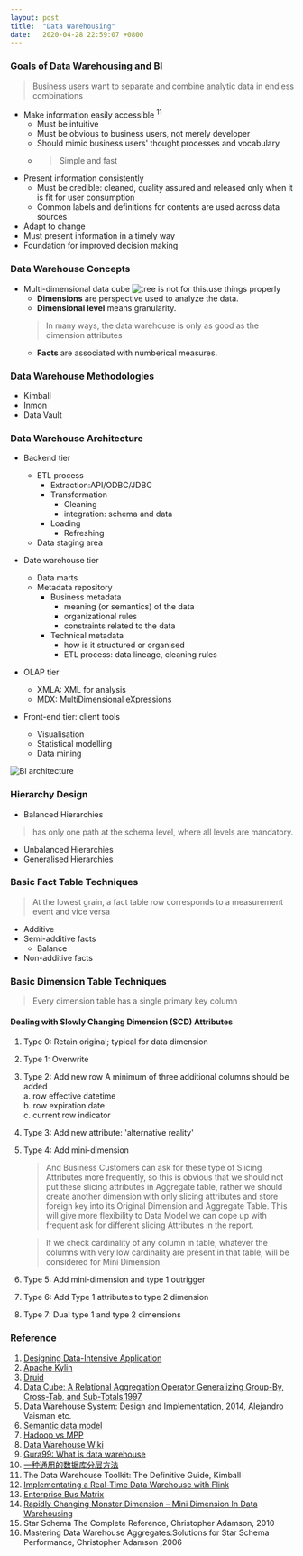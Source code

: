```yaml
---
layout: post
title:  "Data Warehousing"
date:   2020-04-28 22:59:07 +0800
---
```

### Goals of Data Warehousing and BI

> Business users want to separate and combine analytic data in endless combinations

- Make information easily accessible <sup>11</sup>
  - Must be intuitive
  - Must be obvious to business users, not merely developer
  - Should mimic business users' thought processes and vocabulary
  - > Simple and fast
- Present information consistently
  - Must be credible: cleaned, quality assured and released only when it is fit for user consumption
  - Common labels and definitions for contents are used across data sources
- Adapt to change
- Must present information in a timely way
- Foundation for improved decision making

### Data Warehouse Concepts

- Multi-dimensional data cube
![tree is not for this.use things properly]({{site.baseurl}}/resources/data-cube.png)
  - **Dimensions** are perspective used to analyze the data.
  - **Dimensional level** means granularity.
  > In many ways, the data warehouse is only as good as the dimension attributes
  - **Facts** are associated with numberical measures.

### Data Warehouse Methodologies

- Kimball
- Inmon
- Data Vault

### Data Warehouse Architecture

- Backend tier
  - ETL process
    - Extraction:API/ODBC/JDBC
    - Transformation
      - Cleaning
      - integration: schema and data
    - Loading
      - Refreshing
  - Data staging area
- Date warehouse tier
  - Data marts
  - Metadata repository
    - Business metadata
      - meaning (or semantics) of the data
      - organizational rules
      - constraints related to the data
    - Technical metadata
      - how is it structured or organised
      - ETL process: data lineage, cleaning rules

- OLAP tier
  - XMLA: XML for analysis
  - MDX: MultiDimensional eXpressions
- Front-end tier: client tools
  - Visualisation
  - Statistical modelling
  - Data mining

![BI architecture]({{site.baseurl}}/resources/kimball_bi_architecture.png)

### Hierarchy Design

- Balanced Hierarchies

> has only one path at the schema level, where all levels are mandatory.

- Unbalanced Hierarchies
- Generalised Hierarchies

### Basic Fact Table Techniques

> At the lowest grain, a fact table row corresponds to a measurement event and vice versa

- Additive
- Semi-additive facts
  - Balance
- Non-additive facts

### Basic Dimension Table Techniques

> Every dimension table has a single primary key column

#### Dealing with Slowly Changing Dimension (SCD) Attributes

1. Type 0: Retain original; typical for data dimension
2. Type 1: Overwrite
3. Type 2: Add new row
     A minimum of three additional columns should be added <br>
      a. row effective datetime <br>
      b. row expiration date <br>
      c. current row indicator <br>
4. Type 3: Add new attribute: 'alternative reality'
5. Type 4: Add mini-dimension

   > And Business Customers can ask for these type of Slicing Attributes more frequently, so this is obvious that we should not put these slicing attributes in Aggregate table, rather we should create another dimension with only slicing attributes and store foreign key into its Original Dimension and Aggregate Table. This will give more flexibility to Data Model we can cope up with frequent ask for different slicing Attributes in the report.

   > If we check cardinality of any column in table, whatever the columns with very low cardinality are present in that table, will be considered for Mini Dimension.

6. Type 5: Add mini-dimension and type 1 outrigger
7. Type 6: Add Type 1 attributes to type 2 dimension
8. Type 7: Dual type 1 and type 2 dimensions

### Reference

1. [Designing Data-Intensive Application](https://www.notion.so/bobzeng/Read-Data-Intensive-System-498ff1dc017f4260b5530d10ea89b615)
2. [Apache Kylin](http://kylin.apache.org/docs/gettingstarted/concepts.html)
3. [Druid](https://druid.apache.org/druid.html)
4. [Data Cube: A Relational Aggregation Operator Generalizing
Group-By, Cross-Tab, and Sub-Totals,1997](https://arxiv.org/pdf/cs/0701155.pdf)
5. Data Warehouse System: Design and Implementation, 2014, Alejandro Vaisman etc.
6. [Semantic data model](https://www.wikiwand.com/en/Semantic_data_model)
7. [Hadoop vs MPP](https://0x0fff.com/hadoop-vs-mpp/)
8. [Data Warehouse Wiki](https://www.wikiwand.com/en/Data_warehouse)
9. [Gura99: What is data warehouse](https://www.guru99.com/data-warehousing.html)
10. [一种通用的数据库分层方法](https://www.notion.so/bobzeng/6b0c642ec83b430ca73054335519d6a1)
11. The Data Warehouse Toolkit: The Definitive Guide, Kimball
12. [Implementating a Real-Time Data Warehouse with Flink](https://www.alibabacloud.com/blog/implementating-a-real-time-data-warehouse-with-flink_595681)
13. [Enterprise Bus Matrix](https://www.wikiwand.com/en/Enterprise_bus_matrix)
14. [Rapidly Changing Monster Dimension – Mini Dimension In Data Warehousing](https://bidatasolution.wordpress.com/2015/09/14/mini-dimension/)
15. Star Schema The Complete Reference, Christopher Adamson, 2010
16. Mastering Data Warehouse Aggregates:Solutions for Star Schema Performance, Christopher Adamson ,2006